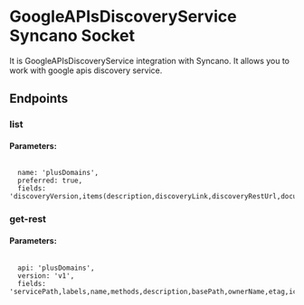 # GoogleAPIsDiscoveryService Syncano Socket

It is GoogleAPIsDiscoveryService integration with Syncano. It allows you to work with google apis discovery service.

## Endpoints

### list

#### Parameters:
```

  name: 'plusDomains',
  preferred: true,
  fields: 'discoveryVersion,items(description,discoveryLink,discoveryRestUrl,documentationLink,icons,kind,labels,name,preferred,title,version,id),kind'
```


### get-rest

#### Parameters:
```

  api: 'plusDomains',
  version: 'v1',
  fields: 'servicePath,labels,name,methods,description,basePath,ownerName,etag,icons,id,discoveryVersion,kind,resources,baseUrl,packagePath,documentationLink,auth,version,title,parameters,protocol,batchPath,rootUrl,ownerDomain,canonicalName,revision,schemas,features'
```

